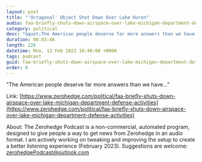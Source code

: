 ```yaml
---
layout: post
title: "'Octagonal' Object Shot Down Over Lake Huron"
audio: faa-briefly-shuts-down-airspace-over-lake-michigan-department-defense-activities-1
category: political
desc: "&quot;The American people deserve far more answers than we have...&quot; "
duration: 00:03:46
length: 226
datetime: Mon, 13 Feb 2023 10:40:00 +0000
tags: podcast
guid: faa-briefly-shuts-down-airspace-over-lake-michigan-department-defense-activities-0
order: 0
---
```

&quot;The American people deserve far more answers than we have...&quot; 

Link: [https://www.zerohedge.com/political/faa-briefly-shuts-down-airspace-over-lake-michigan-department-defense-activities](https://www.zerohedge.com/political/faa-briefly-shuts-down-airspace-over-lake-michigan-department-defense-activities)

About: The Zerohedge Podcast is a non-commercial, automated program, designed to give people a way to get news from Zerohedge in an audio format.  I am actively working on tweaking and improving the setup to create a better listening experience (February 2023).  Suggestions are welcome: [zerohedgePodcast@outlook.com](mailto:zerohedgePodcast@outlook.com)